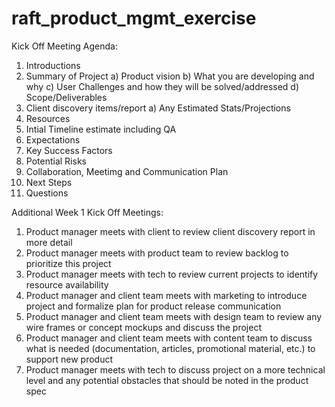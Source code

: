 # raft_product_mgmt_exercise

Kick Off Meeting Agenda:
1) Introductions
2) Summary of Project
a) Product vision
b) What you are developing and why
c) User Challenges and how they will be solved/addressed
d) Scope/Deliverables
3) Client discovery items/report
a) Any Estimated Stats/Projections
4) Resources
5) Intial Timeline estimate including QA
6) Expectations
7) Key Success Factors
8) Potential Risks
9) Collaboration, Meetimg and Communication Plan
10) Next Steps
11) Questions

Additional Week 1 Kick Off Meetings:
1) Product manager meets with client to review client discovery report in more detail
2) Product manager meets with product team to review backlog to prioritize this project
3) Product manager meets with tech to review current projects to identify resource availability
4) Product manager and client team meets with marketing to introduce project and formalize plan for product release communication
5) Product manager and client team meets with design team to review any wire frames or concept mockups and discuss the project
6) Product manager and client team meets with content team to discuss what is needed (documentation, articles, promotional material, etc.) to support new product
7) Product manager meets with tech to discuss project on a more technical level and any potential obstacles that should be noted in the product spec
